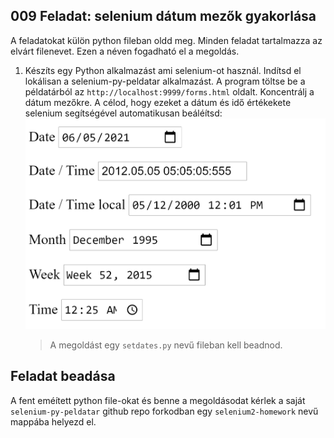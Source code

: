 ## 009 Feladat: selenium dátum mezők gyakorlása

A feladatokat külön python fileban oldd meg. Minden feladat tartalmazza az elvárt filenevet. Ezen a néven fogadható el a megoldás.

1) Készíts egy Python alkalmazást ami selenium-ot használ. Indítsd el lokálisan a selenium-py-peldatar alkalmazást. A program töltse be a példatárból az `http://localhost:9999/forms.html` oldalt. Koncentrálj a dátum mezőkre. A célod, hogy ezeket a dátum és idő értékekete selenium segítségével automatikusan beáléítsd:
![assets/dates.png](assets/dates.png)
    > A megoldást egy `setdates.py` nevű fileban kell beadnod.

## Feladat beadása
A fent eméített python file-okat és benne a megoldásodat kérlek a saját `selenium-py-peldatar` github repo forkodban egy `selenium2-homework` nevű mappába helyezd el.
